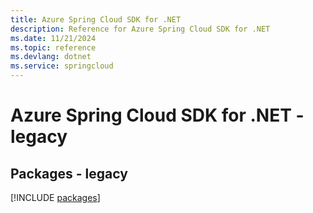 ```yaml
---
title: Azure Spring Cloud SDK for .NET
description: Reference for Azure Spring Cloud SDK for .NET
ms.date: 11/21/2024
ms.topic: reference
ms.devlang: dotnet
ms.service: springcloud
---
```

# Azure Spring Cloud SDK for .NET - legacy
## Packages - legacy
[!INCLUDE [packages](spring-cloud-index.md)]